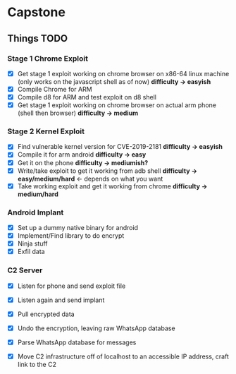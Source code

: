 # Capstone
## Things TODO

### Stage 1 Chrome Exploit

- [x] Get stage 1 exploit working on chrome browser on x86-64 linux machine (only works on the javascript shell as of now) **difficulty -> easyish**
- [X] Compile Chrome for ARM
- [X] Compile d8 for ARM and test exploit on d8 shell
- [X] Get stage 1 exploit working on chrome browser on actual arm phone (shell then browser) **difficulty  -> medium**

### Stage 2 Kernel Exploit

- [X] Find vulnerable kernel version for CVE-2019-2181 **difficulty -> easyish**
- [X] Compile it for arm android  **difficulty -> easy**
- [X]  Get it on the phone **difficulty -> mediumish?**
- [X] Write/take exploit to get it working from adb shell **difficulty -> easy/medium/hard** <- depends on what you want
- [X] Take working exploit and get it working from chrome **difficulty -> medium/hard**

### Android Implant

- [X] Set up a dummy native binary for android
- [X] Implement/Find library to do encrypt
- [X] Ninja stuff
- [X] Exfil data

### C2 Server
- [X] Listen for phone and send exploit file
- [X] Listen again and send implant
- [X] Pull encrypted data
- [X] Undo the encryption, leaving raw WhatsApp database
- [X] Parse WhatsApp database for messages
- [X] Move C2 infrastructure off of localhost to an accessible IP address, craft link to the C2

